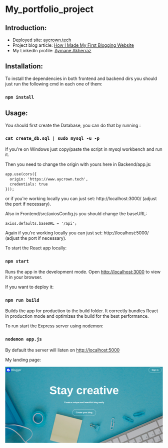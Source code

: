 # My_portfolio_project

## Introduction:

* Deployed site: [aycrown.tech](https://www.aycrown.tech/)
* Project blog article: [How I Made My First Blogging Website](https://medium.com/@aymaneakherraz/how-did-i-make-my-first-blogging-website-4599c7361c37)
* My LinkedIn profile: [Aymane Akherraz](https://www.linkedin.com/in/aymane-akherraz-299143265/)

## Installation:

To install the dependencies in both frontend and backend dirs you should just run the following cmd in each one of them:

### `npm install`

## Usage:

You should first create the Database, you can do that by running :
### `cat create_db.sql | sudo mysql -u -p`

If you're on Windows just copy/paste the script in mysql workbench and run it.

Then you need to change the origin with yours here in Backend/app.js:
```
app.use(cors({
  origin: 'https://www.aycrown.tech',
  credentials: true
}));
```
or if you're working locally you can just set: http://localhost:3000/ (adjust the port if necessary).

Also in Frontend/src/axiosConfig.js you should change the baseURL:
``` 
axios.defaults.baseURL = '/api';
```
Again if you're working locally you can just set: http://localhost:5000/ (adjust the port if necessary).

To start the React app locally:

### `npm start`

Runs the app in the development mode.
Open [http://localhost:3000](http://localhost:3000) to view it in your browser.

If you want to deploy it:

### `npm run build`

Builds the app for production to the build folder.
It correctly bundles React in production mode and optimizes the build for the best performance.

To run start the Express server using nodemon:

### `nodemon app.js`

By default the server will listen on [http://localhost:5000](http://localhost:5000)

My landing page:

![Screenshot of the project](./screenshot.png)
